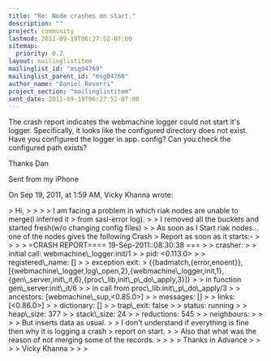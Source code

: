 ```yaml
---
title: "Re: Node crashes on start."
description: ""
project: community
lastmod: 2011-09-19T06:27:52-07:00
sitemap:
  priority: 0.2
layout: mailinglistitem
mailinglist_id: "msg04769"
mailinglist_parent_id: "msg04768"
author_name: "Daniel Reverri"
project_section: "mailinglistitem"
sent_date: 2011-09-19T06:27:52-07:00
---
```



The crash report indicates the webmachine logger could not start it's logger. 
Specifically, it looks like the configured directory does not exist. Have you 
configured the logger in app. config? Can you check the configured path exists?

Thanks
Dan

Sent from my iPhone

On Sep 19, 2011, at 1:59 AM, Vicky Khanna  wrote:

&gt; Hi,
&gt; 
&gt; 
&gt; 
&gt; I am facing a problem in which riak nodes are unable to merge(I inferred it 
&gt; from sasl-error log).
&gt; 
&gt; I removed all the buckets and started fresh(w/o changing config files)
&gt; 
&gt; As soon as I Start riak nodes… one of the nodes gives the following Crash 
&gt; Report as soon as it starts:-
&gt; 
&gt; 
&gt; 
&gt; =CRASH REPORT==== 19-Sep-2011::08:30:38 ===
&gt; 
&gt; crasher:
&gt; 
&gt; initial call: webmachine\\_logger:init/1
&gt; 
&gt; pid: &lt;0.113.0&gt;
&gt; 
&gt; registered\\_name: []
&gt; 
&gt; exception exit: 
&gt; {{badmatch,{error,enoent}},[{webmachine\\_logger,log\\_open,2},{webmachine\\_logger,init,1},{gen\\_server,init\\_it,6},{proc\\_lib,init\\_p\\_do\\_apply,3}]}
&gt; 
&gt; in function gen\\_server:init\\_it/6
&gt; 
&gt; in call from proc\\_lib:init\\_p\\_do\\_apply/3
&gt; 
&gt; ancestors: [webmachine\\_sup,&lt;0.85.0&gt;]
&gt; 
&gt; messages: []
&gt; 
&gt; links: [&lt;0.86.0&gt;]
&gt; 
&gt; dictionary: []
&gt; 
&gt; trap\\_exit: false
&gt; 
&gt; status: running
&gt; 
&gt; heap\\_size: 377
&gt; 
&gt; stack\\_size: 24
&gt; 
&gt; reductions: 545
&gt; 
&gt; neighbours:
&gt; 
&gt; 
&gt; 
&gt; But inserts data as usual.
&gt; 
&gt; I don't understand if everything is fine then why it is logging a crash 
&gt; report on start.
&gt; 
&gt; Also that what was the reason of not merging some of the records.
&gt; 
&gt; 
&gt; 
&gt; Thanks in Advance
&gt; 
&gt; 
&gt; 
&gt; Vicky Khanna
&gt; 
&gt; 
&gt; 
